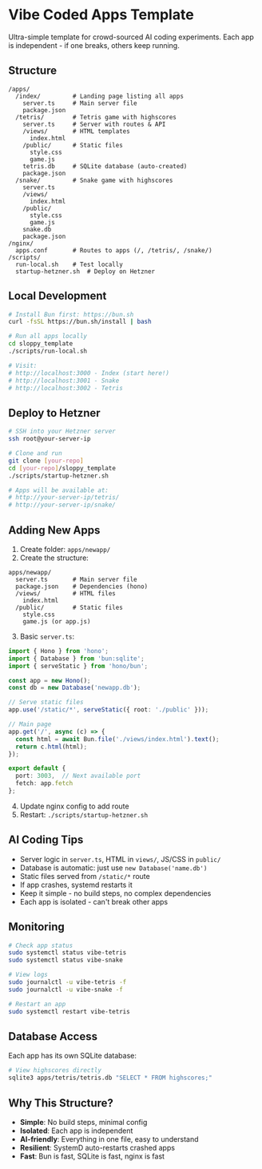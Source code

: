 # Vibe Coded Apps Template

Ultra-simple template for crowd-sourced AI coding experiments. Each app is independent - if one breaks, others keep running.

## Structure

```
/apps/
  /index/         # Landing page listing all apps
    server.ts     # Main server file
    package.json
  /tetris/        # Tetris game with highscores
    server.ts     # Server with routes & API
    /views/       # HTML templates
      index.html
    /public/      # Static files
      style.css
      game.js
    tetris.db     # SQLite database (auto-created)
    package.json
  /snake/         # Snake game with highscores  
    server.ts
    /views/
      index.html
    /public/
      style.css
      game.js
    snake.db
    package.json
/nginx/
  apps.conf       # Routes to apps (/, /tetris/, /snake/)
/scripts/
  run-local.sh    # Test locally
  startup-hetzner.sh  # Deploy on Hetzner
```

## Local Development

```bash
# Install Bun first: https://bun.sh
curl -fsSL https://bun.sh/install | bash

# Run all apps locally
cd sloppy_template
./scripts/run-local.sh

# Visit:
# http://localhost:3000 - Index (start here!)
# http://localhost:3001 - Snake
# http://localhost:3002 - Tetris
```

## Deploy to Hetzner

```bash
# SSH into your Hetzner server
ssh root@your-server-ip

# Clone and run
git clone [your-repo]
cd [your-repo]/sloppy_template
./scripts/startup-hetzner.sh

# Apps will be available at:
# http://your-server-ip/tetris/
# http://your-server-ip/snake/
```

## Adding New Apps

1. Create folder: `apps/newapp/`
2. Create the structure:
```
apps/newapp/
  server.ts       # Main server file
  package.json    # Dependencies (hono)
  /views/         # HTML files
    index.html
  /public/        # Static files
    style.css
    game.js (or app.js)
```
3. Basic `server.ts`:
```typescript
import { Hono } from 'hono';
import { Database } from 'bun:sqlite';
import { serveStatic } from 'hono/bun';

const app = new Hono();
const db = new Database('newapp.db');

// Serve static files
app.use('/static/*', serveStatic({ root: './public' }));

// Main page
app.get('/', async (c) => {
  const html = await Bun.file('./views/index.html').text();
  return c.html(html);
});

export default { 
  port: 3003,  // Next available port
  fetch: app.fetch 
};
```
4. Update nginx config to add route
5. Restart: `./scripts/startup-hetzner.sh`

## AI Coding Tips

- Server logic in `server.ts`, HTML in `views/`, JS/CSS in `public/`
- Database is automatic: just use `new Database('name.db')`
- Static files served from `/static/*` route
- If app crashes, systemd restarts it
- Keep it simple - no build steps, no complex dependencies
- Each app is isolated - can't break other apps

## Monitoring

```bash
# Check app status
sudo systemctl status vibe-tetris
sudo systemctl status vibe-snake

# View logs
sudo journalctl -u vibe-tetris -f
sudo journalctl -u vibe-snake -f

# Restart an app
sudo systemctl restart vibe-tetris
```

## Database Access

Each app has its own SQLite database:
```bash
# View highscores directly
sqlite3 apps/tetris/tetris.db "SELECT * FROM highscores;"
```

## Why This Structure?

- **Simple**: No build steps, minimal config
- **Isolated**: Each app is independent
- **AI-friendly**: Everything in one file, easy to understand
- **Resilient**: SystemD auto-restarts crashed apps
- **Fast**: Bun is fast, SQLite is fast, nginx is fast